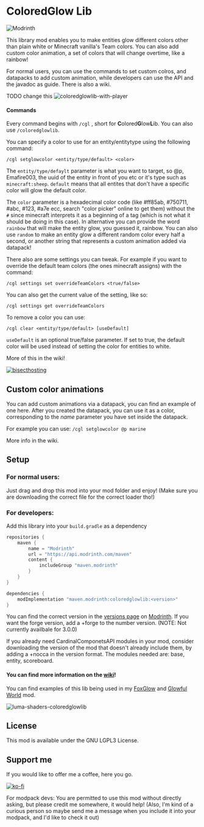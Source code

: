 # ColoredGlow Lib
![Modrinth](https://img.shields.io/modrinth/dt/coloredglowlib?color=green&label=Modrinth%20downloads&style=flat-square)

This library mod enables you to make entities glow different colors other than plain white or Minecraft vanilla's Team colors. You can also add custom color animation, a set of colors that will change overtime, like a rainbow!

For normal users, you can use the commands to set custom colros, and datapacks to add custom animation, while developers can use the API and the javadoc as guide. There is also a wiki.

TODO change this
![coloredglowlib-with-player](https://user-images.githubusercontent.com/29462910/157507551-dfc4ee7e-66fb-4dae-9578-e17ca64e3b44.png)

#### Commands
Every command begins with `/cgl` , short for **C**olored**G**low**L**ib. You can also use `/coloredglowlib`. 

You can specify a color to use for an entity/entitytype using the following command:

`/cgl setglowcolor <entity/type/default> <color>`

The `entity/type/defaylt` parameter is what you want to target, so @p, Emafire003, the uuid of the entity in front of you etc or it's type such as `minecraft:sheep`. `default` means that all entites that don't have a specific color will glow the default color.

The `color` parameter is a hexadecimal color code (like #ff85ab, #750711, #abc, #123, #a7e ecc, search "color picker" online to get them) without the `#` since minecraft interprets it as a beginning of a tag (which is not what it should be doing in this case). In alternative you can provide the word `rainbow` that will make the entity glow, you guessed it, rainbow. You can also use `random` to make an entity glow a different random color every half a second, or another string that represents a custom animation added via datapack!

There also are some settings you can tweak. For example if you want to override the default team colors (the ones minecraft assigns) with the command:

`/cgl settings set overrideTeamColors <true/false>`

You can also get the current value of the setting, like so: 

`/cgl settings get overrideTeamColors`

To remove a color you can use: 

`/cgl clear <entity/type/default> [useDefault]`

`useDefault` is an optional true/false parameter. If set to true, the default color will be used instead of setting the color for entities to white. 

More of this in the wiki!

[![bisecthosting](https://www.bisecthosting.com/images/CF/ColoredGlowLib/BH_NU_PROMO.png)](https://www.bisecthosting.com/LightDev)

## Custom color animations
You can add custom animations via a datapack, you can find an example of one here. After you created the datapack, you can use it as a color, corresponding to the *name* parameter you have set inside the datapack.

For example you can use:
`/cgl setglowcolor @p marine`

More info in the wiki.

## Setup
### For normal users:
Just drag and drop this mod into your mod folder and enjoy! (Make sure you are downloading the correct file for the correct loader tho!)

### For developers:
Add this library into your `build.gradle` as a dependency
```gradle
repositories {
    maven {
        name = "Modrinth"
        url = "https://api.modrinth.com/maven"
        content {
            includeGroup "maven.modrinth"
        }
    }
}

dependencies {
    modImplementation "maven.modrinth:coloredglowlib:<version>"
}
```

You can find the correct version in the [versions page](https://modrinth.com/mod/coloredglowlib/versions) on [Modrinth](https://modrinth.com/mod/coloredglowlib). 
If you want the forge version, add a +forge to the number version. (NOTE: Not currently availbale for 3.0.0)

If you already need CardinalComponetsAPI modules in your mod, consider downloading the version of the mod that doesn't already include them, by adding a +nocca in the version format. 
The modules needed are: base, entity, scoreboard. 

#### You can find more information on the [wiki](https://github.com/Emafire003/ColoredGlowLib/wiki)! 

You can find examples of this lib being used in my [FoxGlow](https://github.com/Emafire003/FoxGlow) and [Glowful World](https://github.com/Emafire003/GlowfulWorld) mod.

![luma-shaders-coloredglowlib](https://user-images.githubusercontent.com/29462910/157507676-576d3fb5-e24b-41f7-a7f0-6956d7ae4e29.png)

## License

This mod is available under the GNU LGPL3 License.

## Support me
If you would like to offer me a coffee, here you go.

[![ko-fi](https://ko-fi.com/img/githubbutton_sm.svg)](https://ko-fi.com/S6S88307C)

For modpack devs: You are permitted to use this mod without directly asking, but please credit me somewhere, it would help! (Also, I'm kind of a curious person so maybe send me a message when you include it into your modpack, and I'd like to check it out)
